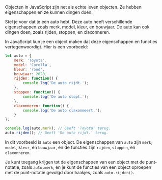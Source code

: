 Objecten in JavaScript zijn net als echte leven objecten. Ze hebben eigenschappen en ze kunnen dingen doen.

Stel je voor dat je een auto hebt. Deze auto heeft verschillende eigenschappen zoals merk, model, kleur, en bouwjaar. De auto kan ook dingen doen, zoals rijden, stoppen, en claxonneren. 

In JavaScript kun je een object maken dat deze eigenschappen en functies vertegenwoordigt. Hier is een voorbeeld:

```javascript
let auto = {
    merk: 'Toyota',
    model: 'Corolla',
    kleur: 'rood',
    bouwjaar: 2020,
    rijden: function() {
        console.log('De auto rijdt.');
    },
    stoppen: function() {
        console.log('De auto stopt.');
    },
    claxonneren: function() {
        console.log('De auto claxonneert.');
    }
};

console.log(auto.merk); // Geeft 'Toyota' terug.
auto.rijden(); // Geeft 'De auto rijdt.' terug.
```

In dit voorbeeld is `auto` een object. De eigenschappen van `auto` zijn `merk`, `model`, `kleur`, en `bouwjaar`, en de functies zijn `rijden`, `stoppen`, en `claxonneren`. 

Je kunt toegang krijgen tot de eigenschappen van een object met de punt-notatie, zoals `auto.merk`, en je kunt de functies van een object oproepen met de punt-notatie gevolgd door haakjes, zoals `auto.rijden()`.

